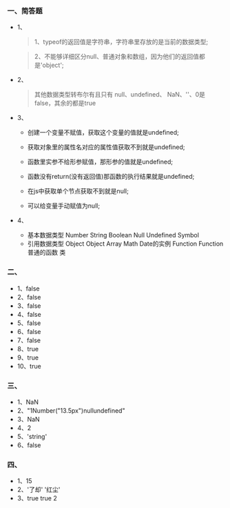 ### 一、简答题
- 1、
    > 1、typeof的返回值是字符串，字符串里存放的是当前的数据类型;

    > 2、不能够详细区分null、普通对象和数组，因为他们的返回值都是'object';

- 2、
    > 其他数据类型转布尔有且只有 null、undefined、  NaN、''、0是false，其余的都是true

- 3、
    > 
    + 创建一个变量不赋值，获取这个变量的值就是undefined;
    + 获取对象里的属性名对应的属性值获取不到就是undefined;
    + 函数里实参不给形参赋值，那形参的值就是undefined;
    + 函数没有return(没有返回值)那函数的执行结果就是undefined;

    + 在js中获取单个节点获取不到就是null;
    + 可以给变量手动赋值为null;
    
- 4、
    + 基本数据类型
        Number
        String
        Boolean
        Null
        Undefined
        Symbol
    + 引用数据类型
        Object
            Object
            Array
            Math
            Date的实例
        Function
            Function普通的函数
            类
    

### 二、
- 1、false
- 2、false
- 3、false
- 4、false
- 5、false
- 6、false
- 7、false
- 8、true
- 9、true
- 10、true

### 三、
- 1、NaN
- 2、"1Number("13.5px")nullundefined"
- 3、NaN
- 4、2
- 5、'string'
- 6、false

### 四、
- 1、15
- 2、'了却' '红尘'
- 3、true true 2



